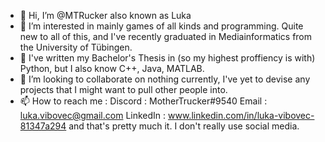 - 👋 Hi, I’m @MTRucker also known as Luka
- 👀 I’m interested in mainly games of all kinds and programming. Quite new to all of this, and I've recently graduated in Mediainformatics from the University of Tübingen.
- 🌱 I've written my Bachelor's Thesis in (so my highest proffiency is with) Python, but I also know C++, Java, MATLAB.
- 💞️ I’m looking to collaborate on nothing currently, I've yet to devise any projects that I might want to pull other people into.
- 📫 How to reach me :
Discord : MotherTrucker#9540
Email : luka.vibovec@gmail.com
LinkedIn : www.linkedin.com/in/luka-vibovec-81347a294
and that's pretty much it. I don't really use social media.

<!---
MTRucker/MTRucker is a ✨ special ✨ repository because its `README.md` (this file) appears on your GitHub profile.
You can click the Preview link to take a look at your changes.
--->
